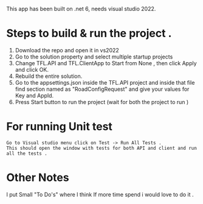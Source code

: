 This app has been built on .net 6, needs visual studio 2022.


# Steps to build & run the project .
  1. Download the repo and open it in vs2022
  2. Go to the solution property and select multiple startup projects 
  3. Change TFL.API and TFL.ClientApp to Start from None , then click Apply and click OK.
  4. Rebuild the entire solution.  
  5. Go to the appsettings.json inside the TFL.API project and inside that file find section named as "RoadConfigRequest" and give your values for Key and AppId.
  6. Press Start button to run the project (wait for both the project to run )  
  
  # For running Unit test 
    Go to Visual studio menu click on Test -> Run All Tests . 
    This should open the window with tests for both API and client and run all the tests . 

 # Other Notes 
   I put Small "To Do's" where I think If more time spend i would love to do it .

